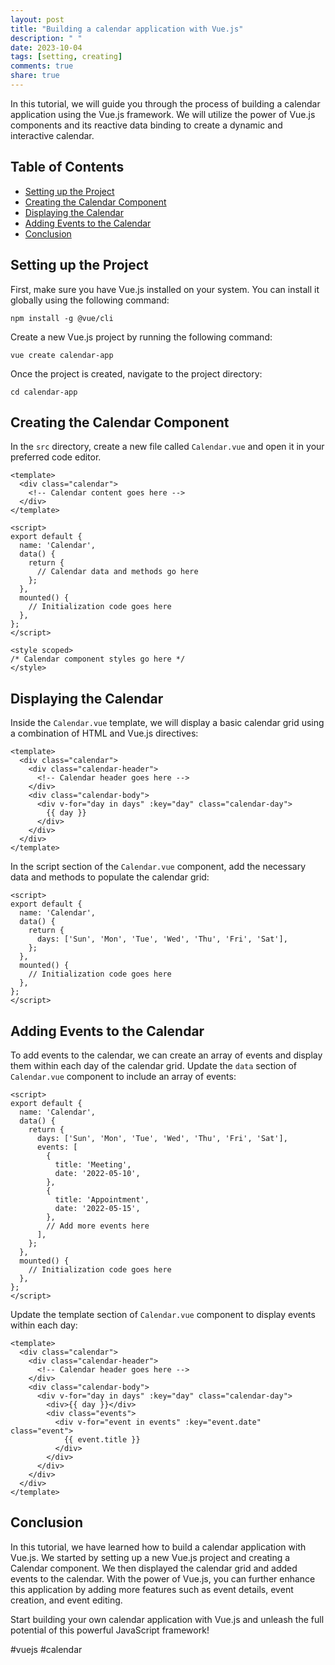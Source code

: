 ```yaml
---
layout: post
title: "Building a calendar application with Vue.js"
description: " "
date: 2023-10-04
tags: [setting, creating]
comments: true
share: true
---
```


In this tutorial, we will guide you through the process of building a calendar application using the Vue.js framework. We will utilize the power of Vue.js components and its reactive data binding to create a dynamic and interactive calendar.

## Table of Contents
- [Setting up the Project](#setting-up-the-project)
- [Creating the Calendar Component](#creating-the-calendar-component)
- [Displaying the Calendar](#displaying-the-calendar)
- [Adding Events to the Calendar](#adding-events-to-the-calendar)
- [Conclusion](#conclusion)

## Setting up the Project

First, make sure you have Vue.js installed on your system. You can install it globally using the following command:

```
npm install -g @vue/cli
```

Create a new Vue.js project by running the following command:

```
vue create calendar-app
```

Once the project is created, navigate to the project directory:

```
cd calendar-app
```

## Creating the Calendar Component

In the `src` directory, create a new file called `Calendar.vue` and open it in your preferred code editor.

```vue
<template>
  <div class="calendar">
    <!-- Calendar content goes here -->
  </div>
</template>

<script>
export default {
  name: 'Calendar',
  data() {
    return {
      // Calendar data and methods go here
    };
  },
  mounted() {
    // Initialization code goes here
  },
};
</script>

<style scoped>
/* Calendar component styles go here */
</style>
```

## Displaying the Calendar

Inside the `Calendar.vue` template, we will display a basic calendar grid using a combination of HTML and Vue.js directives:

```vue
<template>
  <div class="calendar">
    <div class="calendar-header">
      <!-- Calendar header goes here -->
    </div>
    <div class="calendar-body">
      <div v-for="day in days" :key="day" class="calendar-day">
        {{ day }}
      </div>
    </div>
  </div>
</template>
```

In the script section of the `Calendar.vue` component, add the necessary data and methods to populate the calendar grid:

```vue
<script>
export default {
  name: 'Calendar',
  data() {
    return {
      days: ['Sun', 'Mon', 'Tue', 'Wed', 'Thu', 'Fri', 'Sat'],
    };
  },
  mounted() {
    // Initialization code goes here
  },
};
</script>
```

## Adding Events to the Calendar

To add events to the calendar, we can create an array of events and display them within each day of the calendar grid. Update the `data` section of `Calendar.vue` component to include an array of events:

```vue
<script>
export default {
  name: 'Calendar',
  data() {
    return {
      days: ['Sun', 'Mon', 'Tue', 'Wed', 'Thu', 'Fri', 'Sat'],
      events: [
        {
          title: 'Meeting',
          date: '2022-05-10',
        },
        {
          title: 'Appointment',
          date: '2022-05-15',
        },
        // Add more events here
      ],
    };
  },
  mounted() {
    // Initialization code goes here
  },
};
</script>
```

Update the template section of `Calendar.vue` component to display events within each day:

```vue
<template>
  <div class="calendar">
    <div class="calendar-header">
      <!-- Calendar header goes here -->
    </div>
    <div class="calendar-body">
      <div v-for="day in days" :key="day" class="calendar-day">
        <div>{{ day }}</div>
        <div class="events">
          <div v-for="event in events" :key="event.date" class="event">
            {{ event.title }}
          </div>
        </div>
      </div>
    </div>
  </div>
</template>
```

## Conclusion

In this tutorial, we have learned how to build a calendar application with Vue.js. We started by setting up a new Vue.js project and creating a Calendar component. We then displayed the calendar grid and added events to the calendar. With the power of Vue.js, you can further enhance this application by adding more features such as event details, event creation, and event editing.

Start building your own calendar application with Vue.js and unleash the full potential of this powerful JavaScript framework!

#vuejs #calendar